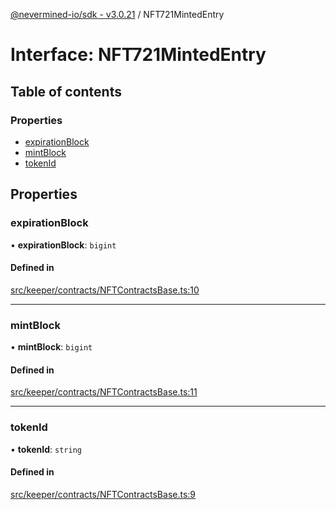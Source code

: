 [@nevermined-io/sdk - v3.0.21](../code-reference.md) / NFT721MintedEntry

# Interface: NFT721MintedEntry

## Table of contents

### Properties

- [expirationBlock](NFT721MintedEntry.md#expirationblock)
- [mintBlock](NFT721MintedEntry.md#mintblock)
- [tokenId](NFT721MintedEntry.md#tokenid)

## Properties

### expirationBlock

• **expirationBlock**: `bigint`

#### Defined in

[src/keeper/contracts/NFTContractsBase.ts:10](https://github.com/nevermined-io/sdk-js/blob/62acc3ce5a5465941b5118d27b5127e0bb088eae/src/keeper/contracts/NFTContractsBase.ts#L10)

---

### mintBlock

• **mintBlock**: `bigint`

#### Defined in

[src/keeper/contracts/NFTContractsBase.ts:11](https://github.com/nevermined-io/sdk-js/blob/62acc3ce5a5465941b5118d27b5127e0bb088eae/src/keeper/contracts/NFTContractsBase.ts#L11)

---

### tokenId

• **tokenId**: `string`

#### Defined in

[src/keeper/contracts/NFTContractsBase.ts:9](https://github.com/nevermined-io/sdk-js/blob/62acc3ce5a5465941b5118d27b5127e0bb088eae/src/keeper/contracts/NFTContractsBase.ts#L9)

